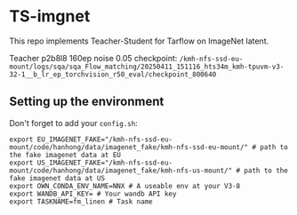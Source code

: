 # TS-imgnet

This repo implements Teacher-Student for Tarflow on ImageNet latent.

Teacher p2b8l8 160ep noise 0.05 checkpoint: `/kmh-nfs-ssd-eu-mount/logs/sqa/sqa_Flow_matching/20250411_151116_hts34m_kmh-tpuvm-v3-32-1__b_lr_ep_torchvision_r50_eval/checkpoint_800640`

## Setting up the environment

Don't forget to add your `config.sh`: 

```shell
export EU_IMAGENET_FAKE="/kmh-nfs-ssd-eu-mount/code/hanhong/data/imagenet_fake/kmh-nfs-ssd-eu-mount/" # path to the fake imagenet data at EU
export US_IMAGENET_FAKE="/kmh-nfs-ssd-eu-mount/code/hanhong/data/imagenet_fake/kmh-nfs-us-mount/" # path to the fake imagenet data at US
export OWN_CONDA_ENV_NAME=NNX # A useable env at your V3-8
export WANDB_API_KEY= # Your wandb API key
export TASKNAME=fm_linen # Task name
```
